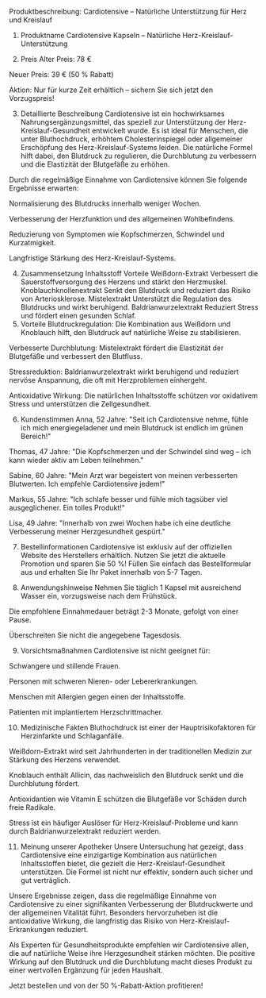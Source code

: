 Produktbeschreibung: Cardiotensive – Natürliche Unterstützung für Herz und Kreislauf
1. Produktname
Cardiotensive Kapseln – Natürliche Herz-Kreislauf-Unterstützung

2. Preis
Alter Preis: 78 €

Neuer Preis: 39 € (50 % Rabatt)

Aktion: Nur für kurze Zeit erhältlich – sichern Sie sich jetzt den Vorzugspreis!

3. Detaillierte Beschreibung
Cardiotensive ist ein hochwirksames Nahrungsergänzungsmittel, das speziell zur Unterstützung der Herz-Kreislauf-Gesundheit entwickelt wurde. Es ist ideal für Menschen, die unter Bluthochdruck, erhöhtem Cholesterinspiegel oder allgemeiner Erschöpfung des Herz-Kreislauf-Systems leiden. Die natürliche Formel hilft dabei, den Blutdruck zu regulieren, die Durchblutung zu verbessern und die Elastizität der Blutgefäße zu erhöhen.

Durch die regelmäßige Einnahme von Cardiotensive können Sie folgende Ergebnisse erwarten:

Normalisierung des Blutdrucks innerhalb weniger Wochen.

Verbesserung der Herzfunktion und des allgemeinen Wohlbefindens.

Reduzierung von Symptomen wie Kopfschmerzen, Schwindel und Kurzatmigkeit.

Langfristige Stärkung des Herz-Kreislauf-Systems.

4. Zusammensetzung
Inhaltsstoff	Vorteile
Weißdorn-Extrakt	Verbessert die Sauerstoffversorgung des Herzens und stärkt den Herzmuskel.
Knoblauchknollenextrakt	Senkt den Blutdruck und reduziert das Risiko von Arteriosklerose.
Mistelextrakt	Unterstützt die Regulation des Blutdrucks und wirkt beruhigend.
Baldrianwurzelextrakt	Reduziert Stress und fördert einen gesunden Schlaf.
5. Vorteile
Blutdruckregulation: Die Kombination aus Weißdorn und Knoblauch hilft, den Blutdruck auf natürliche Weise zu stabilisieren.

Verbesserte Durchblutung: Mistelextrakt fördert die Elastizität der Blutgefäße und verbessert den Blutfluss.

Stressreduktion: Baldrianwurzelextrakt wirkt beruhigend und reduziert nervöse Anspannung, die oft mit Herzproblemen einhergeht.

Antioxidative Wirkung: Die natürlichen Inhaltsstoffe schützen vor oxidativem Stress und unterstützen die Zellgesundheit.

6. Kundenstimmen
Anna, 52 Jahre: "Seit ich Cardiotensive nehme, fühle ich mich energiegeladener und mein Blutdruck ist endlich im grünen Bereich!"

Thomas, 47 Jahre: "Die Kopfschmerzen und der Schwindel sind weg – ich kann wieder aktiv am Leben teilnehmen."

Sabine, 60 Jahre: "Mein Arzt war begeistert von meinen verbesserten Blutwerten. Ich empfehle Cardiotensive jedem!"

Markus, 55 Jahre: "Ich schlafe besser und fühle mich tagsüber viel ausgeglichener. Ein tolles Produkt!"

Lisa, 49 Jahre: "Innerhalb von zwei Wochen habe ich eine deutliche Verbesserung meiner Herzgesundheit gespürt."

7. Bestellinformationen
Cardiotensive ist exklusiv auf der offiziellen Website des Herstellers erhältlich. Nutzen Sie jetzt die aktuelle Promotion und sparen Sie 50 %! Füllen Sie einfach das Bestellformular aus und erhalten Sie Ihr Paket innerhalb von 5-7 Tagen.

8. Anwendungshinweise
Nehmen Sie täglich 1 Kapsel mit ausreichend Wasser ein, vorzugsweise nach dem Frühstück.

Die empfohlene Einnahmedauer beträgt 2-3 Monate, gefolgt von einer Pause.

Überschreiten Sie nicht die angegebene Tagesdosis.

9. Vorsichtsmaßnahmen
Cardiotensive ist nicht geeignet für:

Schwangere und stillende Frauen.

Personen mit schweren Nieren- oder Lebererkrankungen.

Menschen mit Allergien gegen einen der Inhaltsstoffe.

Patienten mit implantiertem Herzschrittmacher.

10. Medizinische Fakten
Bluthochdruck ist einer der Hauptrisikofaktoren für Herzinfarkte und Schlaganfälle.

Weißdorn-Extrakt wird seit Jahrhunderten in der traditionellen Medizin zur Stärkung des Herzens verwendet.

Knoblauch enthält Allicin, das nachweislich den Blutdruck senkt und die Durchblutung fördert.

Antioxidantien wie Vitamin E schützen die Blutgefäße vor Schäden durch freie Radikale.

Stress ist ein häufiger Auslöser für Herz-Kreislauf-Probleme und kann durch Baldrianwurzelextrakt reduziert werden.

11. Meinung unserer Apotheker
Unsere Untersuchung hat gezeigt, dass Cardiotensive eine einzigartige Kombination aus natürlichen Inhaltsstoffen bietet, die gezielt die Herz-Kreislauf-Gesundheit unterstützen. Die Formel ist nicht nur effektiv, sondern auch sicher und gut verträglich.

Unsere Ergebnisse zeigen, dass die regelmäßige Einnahme von Cardiotensive zu einer signifikanten Verbesserung der Blutdruckwerte und der allgemeinen Vitalität führt. Besonders hervorzuheben ist die antioxidative Wirkung, die langfristig das Risiko von Herz-Kreislauf-Erkrankungen reduziert.

Als Experten für Gesundheitsprodukte empfehlen wir Cardiotensive allen, die auf natürliche Weise ihre Herzgesundheit stärken möchten. Die positive Wirkung auf den Blutdruck und die Durchblutung macht dieses Produkt zu einer wertvollen Ergänzung für jeden Haushalt.

Jetzt bestellen und von der 50 %-Rabatt-Aktion profitieren!
